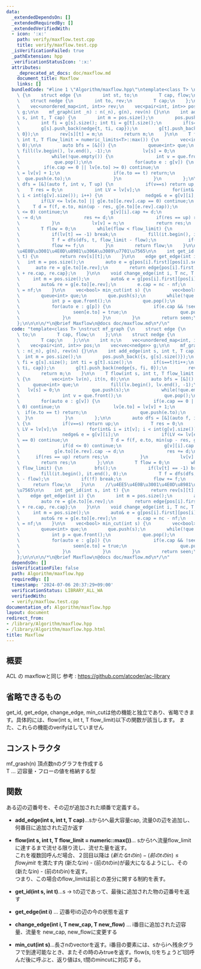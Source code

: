```yaml
---
data:
  _extendedDependsOn: []
  _extendedRequiredBy: []
  _extendedVerifiedWith:
  - icon: ':x:'
    path: verify/maxflow.test.cpp
    title: verify/maxflow.test.cpp
  _isVerificationFailed: true
  _pathExtension: hpp
  _verificationStatusIcon: ':x:'
  attributes:
    _deprecated_at_docs: doc/maxflow.md
    document_title: Maxflow
    links: []
  bundledCode: "#line 1 \"Algorithm/maxflow.hpp\"\ntemplate<class T> \nstruct mf_graph\
    \ {\n    struct edge {\n        int st, to;\n        T cap, flow;\n    };\n\n\
    \    struct nedge {\n        int to, rev;\n        T cap;\n    };\n\n    int n;\n\
    \    vec<unordered_map<int, int>> rev;\n    vec<pair<int, int>> pos;\n    vec<vec<nedge>>\
    \ g;\n\n    mf_graph(int _n) : n(_n), g(n), rev(n) {}\n\n    int add_edge(int\
    \ s, int t, T cap) {\n        int m = pos.size();\n        pos.push_back({s, g[s].size()});\n\
    \        int fi = g[s].size(); int ti = g[t].size();\n        if(s==t)ti++;\n\
    \        g[s].push_back(nedge{t, ti, cap});\n        g[t].push_back(nedge{s, fi,\
    \ 0});\n        rev[s][t] = m;\n        return m;\n    }\n\n    T flow(int s,\
    \ int t, T flow_limit = numeric_limits<T>::max()) {\n        vec<int> lv(n), it(n,\
    \ 0);\n\n        auto bfs = [&]() {\n            queue<int> que;\n           \
    \ fill(lv.begin(), lv.end(), -1);\n            lv[s] = 0;\n            que.push(s);\n\
    \            while(!que.empty()) {\n                int v = que.front();\n   \
    \             que.pop();\n\n                for(auto e : g[v]) {\n           \
    \         if(e.cap == 0 || lv[e.to] >= 0) continue;\n                    lv[e.to]\
    \ = lv[v] + 1;\n                    if(e.to == t) return;\n                  \
    \  que.push(e.to);\n                }\n            }\n        };\n\n        auto\
    \ dfs = [&](auto f, int v, T up) {\n            if(v==s) return up;\n        \
    \    T res = 0;\n            int LV = lv[v];\n            for(int& i = it[v];\
    \ i < int(g[v].size()); i++) {\n                nedge& e = g[v][i];\n        \
    \        if(LV <= lv[e.to] || g[e.to][e.rev].cap == 0) continue;\n           \
    \     T d = f(f, e.to, min(up - res, g[e.to][e.rev].cap));\n                if(d\
    \ <= 0) continue;\n                g[v][i].cap += d;\n                g[e.to][e.rev].cap\
    \ -= d;\n                res += d;\n                if(res == up) return res;\n\
    \            }\n            lv[v] = n;\n            return res;\n        };\n\n\
    \        T flow = 0;\n        while(flow < flow_limit) {\n            bfs();\n\
    \            if(lv[t] == -1) break;\n            fill(it.begin(), it.end(), 0);\n\
    \            T f = dfs(dfs, t, flow_limit - flow);\n            if(!f) break;\n\
    \            flow += f;\n        }\n        return flow;\n    }\n\n    //\u4EE5\
    \u4E0B\u3001\u4E0D\u8981\u306A\u3089\u7701\u7565\n\n    int get_id(int s, int\
    \ t) {\n        return rev[s][t];\n    }\n\n    edge get_edge(int i) {\n     \
    \   int m = pos.size();\n        auto e = g[pos[i].first][pos[i].second];\n  \
    \      auto re = g[e.to][e.rev];\n        return edge{pos[i].first, e.to, e.cap\
    \ + re.cap, re.cap};\n    }\n\n    void change_edge(int i, T nc, T nf) {\n   \
    \     int m = pos.size();\n        auto& e = g[pos[i].first][pos[i].second];\n\
    \        auto& re = g[e.to][e.rev];\n        e.cap = nc - nf;\n        re.cap\
    \ = nf;\n    }\n\n    vec<bool> min_cut(int s) {\n        vec<bool> seen(n);\n\
    \        queue<int> que;\n        que.push(s);\n        while(!que.empty()) {\n\
    \            int p = que.front();\n            que.pop();\n            seen[p]=true;\n\
    \            for(auto e : g[p]) {\n                if(e.cap && !seen[e.to]) {\n\
    \                    seen[e.to] = true;\n                    que.push(e.to);\n\
    \                }\n            }\n        }\n        return seen;\n    }\n\n\
    };\n\n\n\n/*\n@brief Maxflow\n@docs doc/maxflow.md\n*/\n"
  code: "template<class T> \nstruct mf_graph {\n    struct edge {\n        int st,\
    \ to;\n        T cap, flow;\n    };\n\n    struct nedge {\n        int to, rev;\n\
    \        T cap;\n    };\n\n    int n;\n    vec<unordered_map<int, int>> rev;\n\
    \    vec<pair<int, int>> pos;\n    vec<vec<nedge>> g;\n\n    mf_graph(int _n)\
    \ : n(_n), g(n), rev(n) {}\n\n    int add_edge(int s, int t, T cap) {\n      \
    \  int m = pos.size();\n        pos.push_back({s, g[s].size()});\n        int\
    \ fi = g[s].size(); int ti = g[t].size();\n        if(s==t)ti++;\n        g[s].push_back(nedge{t,\
    \ ti, cap});\n        g[t].push_back(nedge{s, fi, 0});\n        rev[s][t] = m;\n\
    \        return m;\n    }\n\n    T flow(int s, int t, T flow_limit = numeric_limits<T>::max())\
    \ {\n        vec<int> lv(n), it(n, 0);\n\n        auto bfs = [&]() {\n       \
    \     queue<int> que;\n            fill(lv.begin(), lv.end(), -1);\n         \
    \   lv[s] = 0;\n            que.push(s);\n            while(!que.empty()) {\n\
    \                int v = que.front();\n                que.pop();\n\n        \
    \        for(auto e : g[v]) {\n                    if(e.cap == 0 || lv[e.to] >=\
    \ 0) continue;\n                    lv[e.to] = lv[v] + 1;\n                  \
    \  if(e.to == t) return;\n                    que.push(e.to);\n              \
    \  }\n            }\n        };\n\n        auto dfs = [&](auto f, int v, T up)\
    \ {\n            if(v==s) return up;\n            T res = 0;\n            int\
    \ LV = lv[v];\n            for(int& i = it[v]; i < int(g[v].size()); i++) {\n\
    \                nedge& e = g[v][i];\n                if(LV <= lv[e.to] || g[e.to][e.rev].cap\
    \ == 0) continue;\n                T d = f(f, e.to, min(up - res, g[e.to][e.rev].cap));\n\
    \                if(d <= 0) continue;\n                g[v][i].cap += d;\n   \
    \             g[e.to][e.rev].cap -= d;\n                res += d;\n          \
    \      if(res == up) return res;\n            }\n            lv[v] = n;\n    \
    \        return res;\n        };\n\n        T flow = 0;\n        while(flow <\
    \ flow_limit) {\n            bfs();\n            if(lv[t] == -1) break;\n    \
    \        fill(it.begin(), it.end(), 0);\n            T f = dfs(dfs, t, flow_limit\
    \ - flow);\n            if(!f) break;\n            flow += f;\n        }\n   \
    \     return flow;\n    }\n\n    //\u4EE5\u4E0B\u3001\u4E0D\u8981\u306A\u3089\u7701\
    \u7565\n\n    int get_id(int s, int t) {\n        return rev[s][t];\n    }\n\n\
    \    edge get_edge(int i) {\n        int m = pos.size();\n        auto e = g[pos[i].first][pos[i].second];\n\
    \        auto re = g[e.to][e.rev];\n        return edge{pos[i].first, e.to, e.cap\
    \ + re.cap, re.cap};\n    }\n\n    void change_edge(int i, T nc, T nf) {\n   \
    \     int m = pos.size();\n        auto& e = g[pos[i].first][pos[i].second];\n\
    \        auto& re = g[e.to][e.rev];\n        e.cap = nc - nf;\n        re.cap\
    \ = nf;\n    }\n\n    vec<bool> min_cut(int s) {\n        vec<bool> seen(n);\n\
    \        queue<int> que;\n        que.push(s);\n        while(!que.empty()) {\n\
    \            int p = que.front();\n            que.pop();\n            seen[p]=true;\n\
    \            for(auto e : g[p]) {\n                if(e.cap && !seen[e.to]) {\n\
    \                    seen[e.to] = true;\n                    que.push(e.to);\n\
    \                }\n            }\n        }\n        return seen;\n    }\n\n\
    };\n\n\n\n/*\n@brief Maxflow\n@docs doc/maxflow.md\n*/\n"
  dependsOn: []
  isVerificationFile: false
  path: Algorithm/maxflow.hpp
  requiredBy: []
  timestamp: '2024-07-06 20:37:29+09:00'
  verificationStatus: LIBRARY_ALL_WA
  verifiedWith:
  - verify/maxflow.test.cpp
documentation_of: Algorithm/maxflow.hpp
layout: document
redirect_from:
- /library/Algorithm/maxflow.hpp
- /library/Algorithm/maxflow.hpp.html
title: Maxflow
---
```

## 概要
ACL の maxflowと同じ
参考 : https://github.com/atcoder/ac-library

## 省略できるもの
get_id, get_edge, change_edge, min_cutは他の機能と独立であり、省略できます。具体的には、flow(int s, int t, T flow_limit)以下の関数が該当します。
また、これらの機能のverifyはしていません
## コンストラクタ
mf_grash<T>(n)  頂点数nのグラフを作成する
<br>
T ... 辺容量・フローの値を格納する型

## 関数
ある辺の辺番号を、その辺が追加された順番で定義する。<br>
- **add_edge(int s, int t, T cap)**...sからtへ最大容量cap, 流量0の辺を追加し、何番目に追加された辺か返す

- **flow(int s, int t, T flow_limit = numeric::max())**... sからtへ流量flow_limitに達するまで流せる限り流し、流せた量を返す。<br>
これを複数回呼んだ場合、２回目以降は
$(新たなtのin) - (前のtのin) \le flow_limit$
を満たす内 (新たなin) - (前のtのin)が最大になるようにし、その(新たなin) - (前のtのin)を返す。<br>
つまり、この場合のflow_limitは前との差分に関する制約を表す。

- **get_id(int s, int t)**...s → tの辺であって、最後に追加された物の辺番号を返す

- **get_edge(int i)** ... 辺番号iの辺の今の状態を返す

- **change_edge(int i, T new_cap, T new_flow)** ... i番目に追加された辺容量、流量を new_cap, new_flowに変更する

- **min_cut(int s)**...長さnのvectorを返す。i番目の要素には、sからiへ残余グラフで到達可能なとき、またその時のみtrueを返す。flow(s, t)をちょうど1回呼んだ後に呼ぶと、返り値はs, t間のmincutに対応する。

